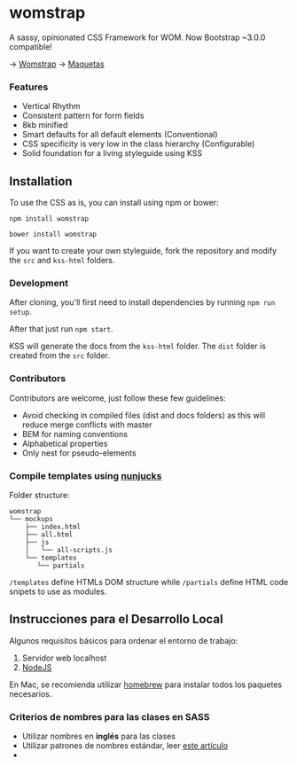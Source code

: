 # womstrap

A sassy, opinionated CSS Framework for WOM. Now Bootstrap ~3.0.0 compatible!

&rarr; [Womstrap](http://tinet-ux.github.io/womstrap/docs)
&rarr; [Maquetas](http://tinet-ux.github.io/womstrap/mockups)

### Features

* Vertical Rhythm
* Consistent pattern for form fields
* 8kb minified
* Smart defaults for all default elements (Conventional)
* CSS specificity is very low in the class hierarchy (Configurable)
* Solid foundation for a living styleguide using KSS

## Installation

To use the CSS as is, you can install using npm or bower:

```
npm install womstrap
```

```
bower install womstrap
```

If you want to create your own styleguide, fork the repository and modify the `src` and `kss-html` folders.


### Development

After cloning, you'll first need to install dependencies by running `npm run setup`.

After that just run `npm start`.

KSS will generate the docs from the `kss-html` folder. The `dist` folder is created from  the `src` folder.

### Contributors

Contributors are welcome, just follow these few guidelines:

* Avoid checking in compiled files (dist and docs folders) as this will reduce merge conflicts with master
* BEM for naming conventions
* Alphabetical properties
* Only nest for pseudo-elements

### Compile templates using [nunjucks](https://mozilla.github.io/nunjucks/)

Folder structure:
```
womstrap
└── mockups
    ├── index.html
    ├── all.html
    ├── js
    │   └── all-scripts.js
    └── templates
       └── partials
```
`/templates` define HTMLs DOM structure while `/partials` define HTML code snipets to use as modules.


## Instrucciones para el Desarrollo Local

Algunos requisitos básicos para ordenar el entorno de trabajo:

1. Servidor web localhost
2. [NodeJS](https://nodejs.org/es/)

En Mac, se recomienda utilizar [homebrew](http://brew.sh) para instalar todos los paquetes necesarios.

### Criterios de nombres para las clases en SASS

* Utilizar nombres en **inglés** para las clases
* Utilizar patrones de nombres estándar, leer [este artículo](http://thesassway.com/advanced/modular-css-naming-conventions)
* 


